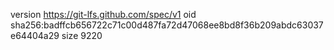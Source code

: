 version https://git-lfs.github.com/spec/v1
oid sha256:badffcb656722c71c00d487fa72d47068ee8bd8f36b209abdc63037e64404a29
size 9220

